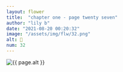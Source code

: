 ```yaml
---
layout: flower
title:  "chapter one - page twenty seven"
author: "lily b"
date: "2021-08-20 00:20:32"
image: "/assets/img/flw/32.png"
alt: 🌼
num: 32
---
```


<picture>
    <source media="all and (orientation: landscape)" srcset="{{ site.baseurl }}{{ page.image }}">
    <img src="{{ site.baseurl }}{{ page.image }}" alt="{{ page.alt }}">
</picture>